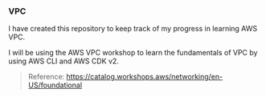 ### VPC

I have created this repository to keep track of my progress in learning AWS VPC.

I will be using the AWS VPC workshop to learn the fundamentals of VPC by using AWS CLI and AWS CDK v2.

> Reference: https://catalog.workshops.aws/networking/en-US/foundational
